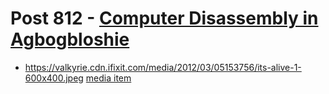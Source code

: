 # Post 812 - [Computer Disassembly in Agbogbloshie](https://www.ifixit.com/News/812/photo-computer-disassembly-in-agbogbloshie)

- https://valkyrie.cdn.ifixit.com/media/2012/03/05153756/its-alive-1-600x400.jpeg [media item](media-28348.md)